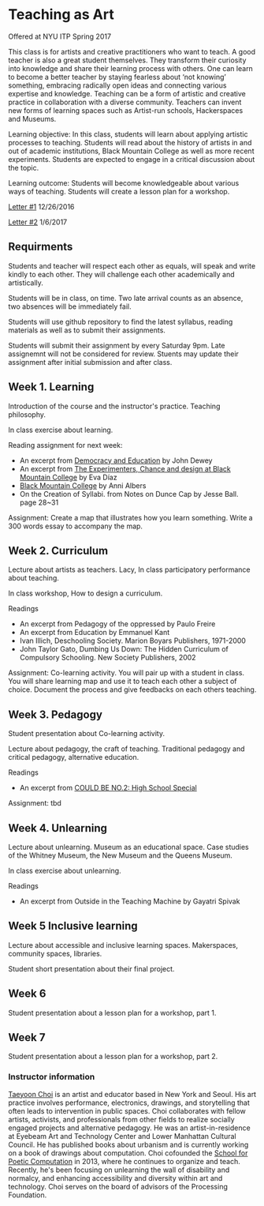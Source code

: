 # Teaching as Art
 
Offered at NYU ITP Spring 2017 

This class is for artists and creative practitioners who want to teach. A good teacher is also a great student themselves. They transform their curiosity into knowledge and share their learning process with others. One can learn to become a better teacher by staying fearless about ‘not knowing’ something, embracing radically open ideas and connecting various expertise and knowledge. Teaching can be a form of artistic and creative practice in collaboration with a diverse community. Teachers can invent new forms of learning spaces such as Artist-run schools, Hackerspaces and Museums.  

Learning objective: In this class, students will learn about applying artistic processes to teaching. Students will read about the history of artists in and out of academic institutions, Black Mountain College as well as more recent experiments. Students are expected to engage in a critical discussion about the topic.  

Learning outcome: Students will become knowledgeable about various ways of teaching. Students will create a lesson plan for a workshop. 


[Letter #1](https://github.com/tchoi8/teachingasart/blob/master/letter1.md) 12/26/2016  

[Letter #2](https://github.com/tchoi8/teachingasart/blob/master/letter2.md) 1/6/2017


## Requirments

Students and teacher will respect each other as equals, will speak and write kindly to each other. They will challenge each other academically and artistically.  
 
Students will be in class, on time. Two late arrival counts as an absence, two absences will be immediately fail.

Students will use github repository to find the latest syllabus, reading materials as well as to submit their assignments. 

Students will submit their assignment by every Saturday 9pm. Late assignemnt will not be considered for review. Stuents may update their assignment after initial submission and after class. 

 
## Week 1. Learning

Introduction of the course and the instructor's practice. Teaching philosophy.

In class exercise about learning.

Reading assignment for next week: 

- An excerpt from [Democracy and Education](https://www.gutenberg.org/files/852/852-h/852-h.htm) by John Dewey
- An excerpt from [The Experimenters, Chance and design at Black Mountain College](http://press.uchicago.edu/ucp/books/book/chicago/E/bo18291671.html) by Eva Díaz
- [Black Mountain College](http://albersfoundation.org/teaching/anni-albers/texts/#tab2) by Anni Albers  
- On the Creation of Syllabi. from Notes on Dunce Cap by Jesse Ball. page 28~31

Assignment: Create a map that illustrates how you learn something. Write a 300 words essay to accompany the map.  

## Week 2. Curriculum

Lecture about artists as teachers. Lacy,
In class participatory performance about teaching.  

In class workshop, How to design a curriculum. 

Readings
 
- An excerpt from Pedagogy of the oppressed by Paulo Freire 
- An excerpt from Education by Emmanuel Kant 
- Ivan Illich, Deschooling Society. Marion Boyars Publishers, 1971-2000
- John Taylor Gato, Dumbing Us Down: The Hidden Curriculum of Compulsory Schooling. New Society Publishers, 2002 

Assignment: Co-learning activity. You will pair up with a student in class. You will share learning map and use it to teach each other a subject of choice. Document the process and give feedbacks on each others teaching.   

## Week 3. Pedagogy 

Student presentation about Co-learning activity. 

Lecture about pedagogy, the craft of teaching. Traditional pedagogy and critical pedagogy, alternative education.  

Readings

- An excerpt from [COULD BE NO.2: High School Special](http://mediacityseoul.kr/2016/en/project/could-be-no-2) 


Assignment: tbd

## Week 4. Unlearning 

Lecture about unlearning. Museum as an educational space. Case studies of the Whitney Museum, the New Museum and the Queens Museum. 
 
In class exercise about unlearning.
 
Readings

- An excerpt from Outside in the Teaching Machine by Gayatri Spivak 

## Week 5 Inclusive learning 

Lecture about accessible and inclusive learning spaces. Makerspaces, community spaces, libraries. 

Student short presentation about their final project. 

## Week 6

Student presentation about a lesson plan for a workshop, part 1. 

## Week 7

Student presentation about a lesson plan for a workshop, part 2. 


### Instructor information
 
[Taeyoon Choi](http://taeyoonchoi.com) is an artist and educator based in New York and Seoul. His art practice involves performance, electronics, drawings, and storytelling that often leads to intervention in public spaces. Choi collaborates with fellow artists, activists, and professionals from other fields to realize socially engaged projects and alternative pedagogy. He was an artist-in-residence at Eyebeam Art and Technology Center and Lower Manhattan Cultural Council. He has published books about urbanism and is currently working on a book of drawings about computation. Choi cofounded the [School for Poetic Computation](http://sfpc.io) in 2013, where he continues to organize and teach. Recently, he's been focusing on unlearning the wall of disability and normalcy, and enhancing accessibility and diversity within art and technology. Choi serves on the board of advisors of the Processing Foundation. 
 